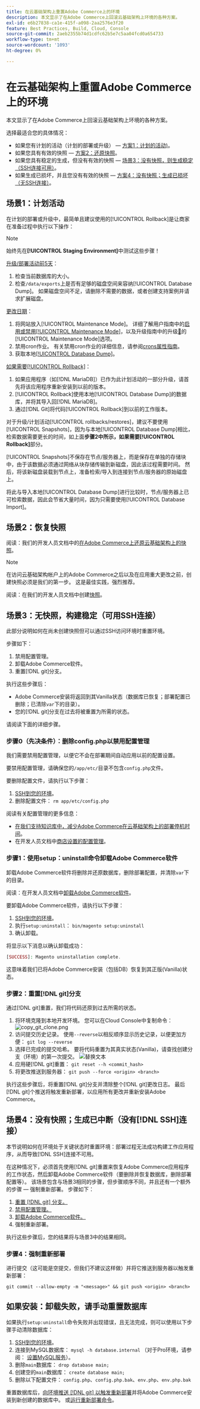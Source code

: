 ```yaml
---
title: 在云基础架构上重置Adobe Commerce上的环境
description: 本文显示了在Adobe Commerce上回滚云基础架构上环境的各种方案。
exl-id: e6b27838-ca1e-415f-a098-2aa2576e3f20
feature: Best Practices, Build, Cloud, Console
source-git-commit: 2aeb2355b74d1cdfc62b5e7c5aa04fcd0a654733
workflow-type: tm+mt
source-wordcount: '1093'
ht-degree: 0%

---
```


# 在云基础架构上重置Adobe Commerce上的环境

本文显示了在Adobe Commerce上回滚云基础架构上环境的各种方案。

选择最适合您的具体情况：

* 如果您有计划的活动（计划的部署或升级） — [方案1：计划的活动)](#scen1)。
* 如果您具有有效的快照 — [方案2：还原快照](#scen2)。
* 如果您具有稳定的生成，但没有有效的快照 — [场景3：没有快照，则生成稳定（SSH连接可用）](#scen3)。
* 如果生成已损坏，并且您没有有效的快照 — [方案4：没有快照；生成已损坏（无SSH连接）](#scen4)。

## 场景1：计划活动

在计划的部署或升级中，最简单且建议使用的[!UICONTROL Rollback]是让商家在准备过程中执行以下操作：

>[!NOTE]
>
>始终先在&#x200B;**[!UICONTROL Staging Environment]**&#x200B;中测试这些步骤！

<u>升级/部署活动前5天</u>：

1. 检查当前数据库的大小。
1. 检查`/data/exports`上是否有足够的磁盘空间来容纳[!UICONTROL Database Dump]。 如果磁盘空间不足，请删除不需要的数据，或者创建支持案例并请求扩展磁盘。

<u>更改日期</u>：

1. 将网站放入[!UICONTROL Maintenance Mode]。
详细了解用户指南中的[启用或禁用[!UICONTROL Maintenance Mode]](https://experienceleague.adobe.com/docs/commerce-operations/installation-guide/tutorials/maintenance-mode.html?lang=zh-Hans)，以及升级指南中的升级[&#128279;](https://experienceleague.adobe.com/docs/commerce-operations/upgrade-guide/troubleshooting/maintenance-mode-options.html?lang=zh-Hans)的[!UICONTROL Maintenance Mode]选项。
1. 禁用cron作业。 有关禁用cron作业的详细信息，请参阅[crons属性指南](<https://experienceleague.adobe.com/zh-hans/docs/commerce-cloud-service/user-guide/configure/app/properties/crons-property#disable-cron-jobs>)。
1. 获取本地[[!UICONTROL Database Dump]](https://experienceleague.adobe.com/docs/commerce-knowledge-base/kb/how-to/create-database-dump-on-cloud.html?lang=zh-Hans)。

<u>如果需要[!UICONTROL Rollback]</u>：

1. 如果应用程序（如[!DNL MariaDB]）已作为此计划活动的一部分升级，请首先将该应用程序重新安装到以前的版本。
1. [!UICONTROL Rollback]使用本地[!UICONTROL Database Dump]的数据库，并将其导入回[!DNL MariaDB]。
1. 通过[!DNL Git]将代码[!UICONTROL Rollback]到以前的工作版本。

对于升级/计划活动[!UICONTROL rollbacks/restores]，建议不要使用[!UICONTROL Snapshots]，因为与本地[!UICONTROL Database Dump]相比，检索数据需要更长的时间，如上面&#x200B;**步骤2中所示，如果需要[!UICONTROL Rollback]**&#x200B;部分。

[!UICONTROL Snapshots]不保存在节点/服务器上，而是保存在单独的存储块中，由于该数据必须通过网络从块存储传输到新磁盘，因此该过程需要时间。 然后，将该新磁盘装载到节点上，准备检索/导入到连接到节点/服务器的原始磁盘上。

将此与导入本地[!UICONTROL Database Dump]进行比较时，节点/服务器上已可检索数据，因此会节省大量时间，因为只需要使用[!UICONTROL Database Import]。

## 场景2：恢复快照

阅读：我们的开发人员文档中的[在Adobe Commerce上还原云基础架构上的快照](https://experienceleague.adobe.com/zh-hans/docs/commerce-cloud-service/user-guide/develop/storage/snapshots#restore-snapshot)。

>[!NOTE]
>
>在访问云基础架构帐户上的Adobe Commerce之后以及在应用重大更改之前，创建快照必须是我们的第一步。 这是最佳实践，强烈推荐。

阅读：在我们的开发人员文档中创建[快照](https://experienceleague.adobe.com/zh-hans/docs/commerce-cloud-service/user-guide/develop/storage/snapshots#create-snapshot)。

## 场景3：无快照，构建稳定（可用SSH连接）

此部分说明如何在尚未创建快照但可以通过SSH访问环境时重置环境。

步骤如下：

1. 禁用配置管理。
1. 卸载Adobe Commerce软件。
1. 重置[!DNL git]分支。

执行这些步骤后：

* Adobe Commerce安装将返回到其Vanilla状态（数据库已恢复；部署配置已删除；已清除`var`下的目录）。
* 您的[!DNL git]分支在过去将被重置为所需的状态。

请阅读下面的详细步骤。

### 步骤0（先决条件）：删除config.php以禁用配置管理

我们需要禁用配置管理，以便它不会在部署期间自动应用以前的配置设置。

要禁用配置管理，请确保您的`/app/etc/`目录不包含`config.php`文件。

要删除配置文件，请执行以下步骤：

1. [SSH到您的环境](https://experienceleague.adobe.com/docs/commerce-cloud-service/user-guide/develop/secure-connections.html?lang=zh-Hans)。
1. 删除配置文件： `rm app/etc/config.php`

阅读有关配置管理的更多信息：

* [在我们支持知识库中，减少Adobe Commerce在云基础架构上的部署停机时间](/help/how-to/general/magento-cloud-reduce-deployment-downtime-with-configuration-management.md)。
* 在开发人员文档中[商店设置的配置管理](https://experienceleague.adobe.com/docs/commerce-cloud-service/user-guide/configure-store/store-settings.html?lang=zh-Hans)。

### 步骤1：使用setup：uninstall命令卸载Adobe Commerce软件


卸载Adobe Commerce软件将删除并还原数据库，删除部署配置，并清除`var`下的目录。

阅读：在开发人员文档中[卸载Adobe Commerce软件](https://experienceleague.adobe.com/docs/commerce-operations/installation-guide/tutorials/uninstall.html?lang=zh-Hans)。

要卸载Adobe Commerce软件，请执行以下步骤：

1. [SSH到您的环境](https://experienceleague.adobe.com/docs/commerce-cloud-service/user-guide/develop/secure-connections.html?lang=zh-Hans)。
1. 执行`setup:uninstall`： `bin/magento setup:uninstall`
1. 确认卸载。

将显示以下消息以确认卸载成功：

```php
[SUCCESS]: Magento uninstallation complete.
```

这意味着我们已将Adobe Commerce安装（包括DB）恢复到其正版(Vanilla)状态。

### 步骤2：重置[!DNL git]分支

通过[!DNL git]重置，我们将代码还原到过去所需的状态。

1. 将环境克隆到本地开发环境。 您可以在Cloud Console中复制命令：    ![copy_git_clone.png](assets/copy_git_clone.png)
1. 访问提交历史记录。 使用`--reverse`以相反顺序显示历史记录，以便更加方便： `git log --reverse`
1. 选择已完成的提交哈希。 要将代码重置为其真实状态(Vanilla)，请查找创建分支（环境）的第一次提交。
   ![替换文本](image.png)
1. 应用硬[!DNL git]重置： `git reset --h <commit_hash>`
1. 将更改推送到服务器： `git push --force <origin> <branch>`

执行这些步骤后，将重置[!DNL git]分支并清除整个[!DNL git]更改日志。 最后[!DNL git]个推送将触发重新部署，以应用所有更改并重新安装Adobe Commerce。

## 场景4：没有快照；生成已中断（没有[!DNL SSH]连接）

本节说明如何在环境处于关键状态时重置环境：部署过程无法成功构建工作应用程序，从而导致[!DNL SSH]连接不可用。

在这种情况下，必须首先使用[!DNL git]重置来恢复Adobe Commerce应用程序的工作状态，然后卸载Adobe Commerce软件（要删除并恢复数据库，删除部署配置等）。 该场景包含与场景3相同的步骤，但步骤顺序不同，并且还有一个额外的步骤 — 强制重新部署。 步骤如下：

1. [重置 [!DNL git] 分支。](/help/how-to/general/reset-environment-on-cloud.md#reset-git-branch)
1. [禁用配置管理。](/help/how-to/general/reset-environment-on-cloud.md#disable_config_management)
1. [卸载Adobe Commerce软件。](/help/how-to/general/reset-environment-on-cloud.md#setup-uninstall)
1. 强制重新部署。

执行这些步骤后，您的结果将与场景3中的结果相同。

### 步骤4：强制重新部署

进行提交（这可能是空提交，但我们不建议这样做）并将它推送到服务器以触发重新部署：

```git
git commit --allow-empty -m "<message>" && git push <origin> <branch>
```

## 如果安装：卸载失败，请手动重置数据库

如果执行`setup:uninstall`命令失败并出现错误，且无法完成，则可以使用以下步骤手动清除数据库：

1. [SSH到您的环境](https://experienceleague.adobe.com/docs/commerce-cloud-service/user-guide/develop/secure-connections.html?lang=zh-Hans)。
1. 连接到MySQL数据库： `mysql -h database.internal` （对于Pro环境，请参阅： [设置MySQL服务](https://experienceleague.adobe.com/docs/commerce-cloud-service/user-guide/configure/service/mysql.html?lang=zh-Hans)）。
1. 删除`main`数据库： `drop database main;`
1. 创建空的`main`数据库： `create database main;`
1. 删除以下配置文件： `config.php`、`config.php.bak`、`env.php`、`env.php.bak`

重置数据库后，[向环境推送 [!DNL git] 以触发重新部署](https://experienceleague.adobe.com/docs/commerce-operations/configuration-guide/deployment/examples/example-using-cli.html?lang=zh-Hans)并将Adobe Commerce安装到新创建的数据库中。 或[运行重新部署命令](https://experienceleague.adobe.com/docs/commerce-cloud-service/user-guide/dev-tools/cloud-cli.html?lang=zh-Hans#environment-commands)。
